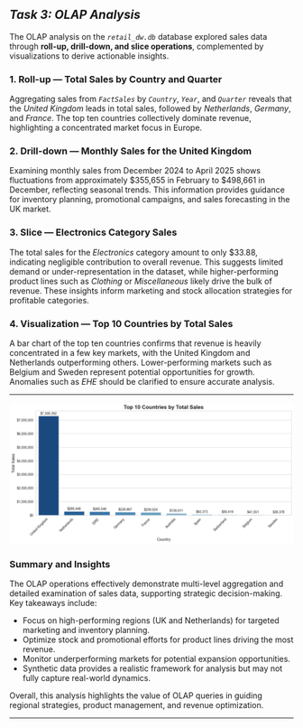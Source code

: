 

## *Task 3: OLAP Analysis*

The OLAP analysis on the *`retail_dw.db`* database explored sales data through **roll-up, drill-down, and slice operations**, complemented by visualizations to derive actionable insights.

### **1. Roll-up — Total Sales by Country and Quarter**

Aggregating sales from *`FactSales`* by *`Country`*, *`Year`*, and *`Quarter`* reveals that the *United Kingdom* leads in total sales, followed by *Netherlands*, *Germany*, and *France*. The top ten countries collectively dominate revenue, highlighting a concentrated market focus in Europe.

### **2. Drill-down — Monthly Sales for the United Kingdom**

Examining monthly sales from December 2024 to April 2025 shows fluctuations from approximately \$355,655 in February to \$498,661 in December, reflecting seasonal trends. This information provides guidance for inventory planning, promotional campaigns, and sales forecasting in the UK market.

### **3. Slice — Electronics Category Sales**

The total sales for the *Electronics* category amount to only \$33.88, indicating negligible contribution to overall revenue. This suggests limited demand or under-representation in the dataset, while higher-performing product lines such as *Clothing* or *Miscellaneous* likely drive the bulk of revenue. These insights inform marketing and stock allocation strategies for profitable categories.

### **4. Visualization — Top 10 Countries by Total Sales**

A bar chart of the top ten countries confirms that revenue is heavily concentrated in a few key markets, with the United Kingdom and Netherlands outperforming others. Lower-performing markets such as Belgium and Sweden represent potential opportunities for growth. Anomalies such as *EHE* should be clarified to ensure accurate analysis.

----

![Visualization](image-1.png)



### **Summary and Insights**

The OLAP operations effectively demonstrate multi-level aggregation and detailed examination of sales data, supporting strategic decision-making. Key takeaways include:

* Focus on high-performing regions (UK and Netherlands) for targeted marketing and inventory planning.
* Optimize stock and promotional efforts for product lines driving the most revenue.
* Monitor underperforming markets for potential expansion opportunities.
* Synthetic data provides a realistic framework for analysis but may not fully capture real-world dynamics.

Overall, this analysis highlights the value of OLAP queries in guiding regional strategies, product management, and revenue optimization.

---
